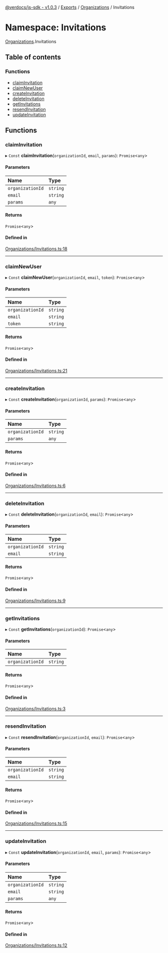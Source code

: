 [@verdocs/js-sdk - v1.0.3](../README.md) / [Exports](../modules.md) / [Organizations](Organizations.md) / Invitations

# Namespace: Invitations

[Organizations](Organizations.md).Invitations

## Table of contents

### Functions

- [claimInvitation](Organizations.Invitations.md#claiminvitation)
- [claimNewUser](Organizations.Invitations.md#claimnewuser)
- [createInvitation](Organizations.Invitations.md#createinvitation)
- [deleteInvitation](Organizations.Invitations.md#deleteinvitation)
- [getInvitations](Organizations.Invitations.md#getinvitations)
- [resendInvitation](Organizations.Invitations.md#resendinvitation)
- [updateInvitation](Organizations.Invitations.md#updateinvitation)

## Functions

### claimInvitation

▸ `Const` **claimInvitation**(`organizationId`, `email`, `params`): `Promise`<`any`\>

#### Parameters

| Name | Type |
| :------ | :------ |
| `organizationId` | `string` |
| `email` | `string` |
| `params` | `any` |

#### Returns

`Promise`<`any`\>

#### Defined in

[Organizations/Invitations.ts:18](https://github.com/Verdocs/js-sdk/blob/main/src/Organizations/Invitations.ts#L18)

___

### claimNewUser

▸ `Const` **claimNewUser**(`organizationId`, `email`, `token`): `Promise`<`any`\>

#### Parameters

| Name | Type |
| :------ | :------ |
| `organizationId` | `string` |
| `email` | `string` |
| `token` | `string` |

#### Returns

`Promise`<`any`\>

#### Defined in

[Organizations/Invitations.ts:21](https://github.com/Verdocs/js-sdk/blob/main/src/Organizations/Invitations.ts#L21)

___

### createInvitation

▸ `Const` **createInvitation**(`organizationId`, `params`): `Promise`<`any`\>

#### Parameters

| Name | Type |
| :------ | :------ |
| `organizationId` | `string` |
| `params` | `any` |

#### Returns

`Promise`<`any`\>

#### Defined in

[Organizations/Invitations.ts:6](https://github.com/Verdocs/js-sdk/blob/main/src/Organizations/Invitations.ts#L6)

___

### deleteInvitation

▸ `Const` **deleteInvitation**(`organizationId`, `email`): `Promise`<`any`\>

#### Parameters

| Name | Type |
| :------ | :------ |
| `organizationId` | `string` |
| `email` | `string` |

#### Returns

`Promise`<`any`\>

#### Defined in

[Organizations/Invitations.ts:9](https://github.com/Verdocs/js-sdk/blob/main/src/Organizations/Invitations.ts#L9)

___

### getInvitations

▸ `Const` **getInvitations**(`organizationId`): `Promise`<`any`\>

#### Parameters

| Name | Type |
| :------ | :------ |
| `organizationId` | `string` |

#### Returns

`Promise`<`any`\>

#### Defined in

[Organizations/Invitations.ts:3](https://github.com/Verdocs/js-sdk/blob/main/src/Organizations/Invitations.ts#L3)

___

### resendInvitation

▸ `Const` **resendInvitation**(`organizationId`, `email`): `Promise`<`any`\>

#### Parameters

| Name | Type |
| :------ | :------ |
| `organizationId` | `string` |
| `email` | `string` |

#### Returns

`Promise`<`any`\>

#### Defined in

[Organizations/Invitations.ts:15](https://github.com/Verdocs/js-sdk/blob/main/src/Organizations/Invitations.ts#L15)

___

### updateInvitation

▸ `Const` **updateInvitation**(`organizationId`, `email`, `params`): `Promise`<`any`\>

#### Parameters

| Name | Type |
| :------ | :------ |
| `organizationId` | `string` |
| `email` | `string` |
| `params` | `any` |

#### Returns

`Promise`<`any`\>

#### Defined in

[Organizations/Invitations.ts:12](https://github.com/Verdocs/js-sdk/blob/main/src/Organizations/Invitations.ts#L12)
